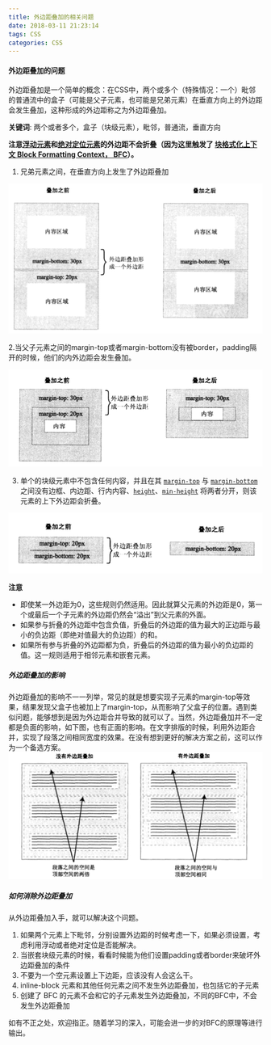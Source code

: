 ```yaml
---
title: 外边距叠加的相关问题
date: 2018-03-11 21:23:14
tags: CSS
categories: CSS
---
```


#### 外边距叠加的问题

外边距叠加是一个简单的概念：在CSS中，两个或多个（特殊情况：一个）毗邻的普通流中的盒子（可能是父子元素，也可能是兄弟元素）在垂直方向上的外边距会发生叠加，这种形成的外边距称之为外边距叠加。

**关键词**: 两个或者多个，盒子（块级元素），毗邻，普通流，垂直方向

**注意[浮动元素](https://developer.mozilla.org/zh-CN/docs/Web/CSS/float)和[绝对定位元素](https://developer.mozilla.org/zh-CN/docs/Web/CSS/position#absolute)的外边距不会折叠（因为这里触发了 [块格式化上下文 Block Formatting Context， BFC](https://developer.mozilla.org/zh-CN/docs/Web/Guide/CSS/Block_formatting_context)）。**

1. 兄弟元素之间，在垂直方向上发生了外边距叠加

![兄弟元素间](/img/外边距/外边距叠加.png)

2.当父子元素之间的margin-top或者margin-bottom没有被border，padding隔开的时候，他们的内外边距会发生叠加。

![父子元素间](/img/外边距/外边距叠加2.png)

3. 单个的块级元素中不包含任何内容，并且在其 [`margin-top`](https://developer.mozilla.org/zh-CN/docs/Web/CSS/margin-top) 与 [`margin-bottom`](https://developer.mozilla.org/zh-CN/docs/Web/CSS/margin-bottom) 之间没有边框、内边距、行内内容、[`height`](https://developer.mozilla.org/zh-CN/docs/Web/CSS/height)、[`min-height`](https://developer.mozilla.org/zh-CN/docs/Web/CSS/min-height) 将两者分开，则该元素的上下外边距会折叠。

![单个块级元素](/img/外边距/外边距叠加3.png)

**注意**


- 即使某一外边距为0，这些规则仍然适用。因此就算父元素的外边距是0，第一个或最后一个子元素的外边距仍然会“溢出”到父元素的外面。
- 如果参与折叠的外边距中包含负值，折叠后的外边距的值为最大的正边距与最小的负边距（即绝对值最大的负边距）的和。
- 如果所有参与折叠的外边距都为负，折叠后的外边距的值为最小的负边距的值。这一规则适用于相邻元素和嵌套元素。


##### 外边距叠加的影响

​	外边距叠加的影响不一一列举，常见的就是想要实现子元素的margin-top等效果，结果发现父盒子也被加上了margin-top，从而影响了父盒子的位置。遇到类似问题，能够想到是因为外边距合并导致的就可以了。当然，外边距叠加并不一定都是负面的影响，如下图，也有正面的影响。在文字排版的时候，利用外边距合并，实现了段落之间相同宽度的效果。在没有想到更好的解决方案之前，这可以作为一个备选方案。
![外边距合并的正面影响](/img/外边距/外边距叠加4.png)

##### 如何消除外边距叠加


从外边距叠加入手，就可以解决这个问题。
1. 如果两个元素上下毗邻，分别设置外边距的时候考虑一下，如果必须设置，考虑利用浮动或者绝对定位是否能解决。
2. 当嵌套块级元素的时候，看看时候能为他们设置padding或者border来破坏外边距叠加的条件
3. 不要为一个空元素设置上下边距，应该没有人会这么干。
4. inline-block 元素和其他任何元素之间不发生外边距叠加，也包括它的子元素
5. 创建了 BFC 的元素不会和它的子元素发生外边距叠加，不同的BFC中，不会发生外边距叠加


如有不正之处，欢迎指正。随着学习的深入，可能会进一步的对BFC的原理等进行输出。